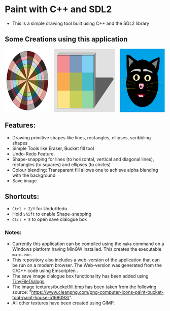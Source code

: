 # Paint with C++ and SDL2

- This is a simple drawing tool built using C++ and the SDL2 library

## Some Creations using this application
<div style="display: flex; justify-content: space-between;">
    <img src="examples/origami_disc.png" alt="Logo" style="max-width:28%; height:200px;" />
    <img src="examples/slab.png" alt="Logo" style="max-width:38%; height:200px;" />
    <img src="examples/cat.png" alt="Logo" style="max-width:28%; height:200px;" />
</div>


## Features:
- Drawing primitive shapes like lines, rectangles, ellipses, scribbling shapes
- Simple Tools like Eraser, Bucket fill tool
- Undo-Redo Feature.
- Shape-snapping for lines (to horizontal, vertical and diagonal lines), rectangles (to squares) and ellipses (to circles)
- Colour blending: Transparent fill allows one to achieve alpha blending with the background
- Save image
## Shortcuts:
- `Ctrl + Z/Y` for Undo/Redo
- Hold `Shift` to enable Shape-snapping
- `Ctrl + S` to open save dialogue box

### Notes:
- Currently this application can be compiled using the `make` command on a Windows platform having MinGW installed. This creates the executable `main.exe`.
- This repository also includes a web-version of the application that can be run on a modern browser. The Web-version was generated from the C/C++ code using Emscripten .
- The save image dialogue box functionality has been added using [TinyFileDialogs](https://sourceforge.net/projects/tinyfiledialogs/).
- The image textures/bucketfill.bmp has been taken from the following source:
"https://www.cleanpng.com/png-computer-icons-paint-bucket-tool-paint-house-5198093/".
- All other textures have been created using GIMP.